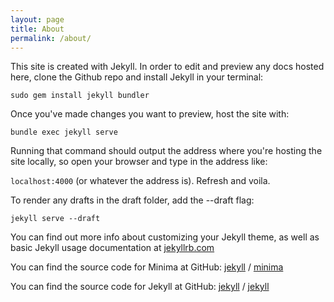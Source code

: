 ```yaml
---
layout: page
title: About
permalink: /about/
---
```


This site is created with Jekyll.  In order to edit and preview any docs hosted here, clone the Github repo and install Jekyll in your terminal:

`sudo gem install jekyll bundler`


Once you've made changes you want to preview, host the site with:

`bundle exec jekyll serve`

Running that command should output the address where you're hosting the site locally, so open your browser and type in the address like:

`localhost:4000` (or whatever the address is).  Refresh and voila.

To render any drafts in the draft folder, add the --draft flag:

`jekyll serve --draft`


 You can find out more info about customizing your Jekyll theme, as well as basic Jekyll usage documentation at [jekyllrb.com](https://jekyllrb.com/)

You can find the source code for Minima at GitHub:
[jekyll][jekyll-organization] /
[minima](https://github.com/jekyll/minima)

You can find the source code for Jekyll at GitHub:
[jekyll][jekyll-organization] /
[jekyll](https://github.com/jekyll/jekyll)


[jekyll-organization]: https://github.com/jekyll
